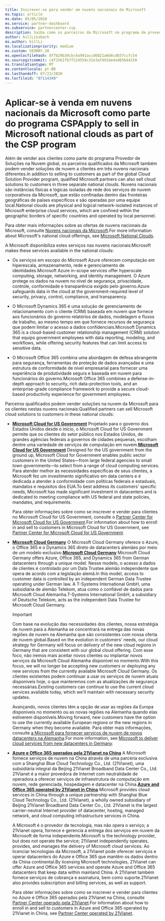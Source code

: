 ```yaml
---
title: Inscrever-se para vender em nuvens nacionais da Microsoft
ms.topic: article
ms.date: 05/05/2020
ms.service: partner-dashboard
ms.subservice: partnercenter-csp
description: Saiba como os parceiros da Microsoft no programa de provedor de soluções de nuvem podem vender para clientes registrados em nuvens nacionais com suporte.
author: billLinzbach
ms.author: billLi
ms.localizationpriority: medium
ms.custom: SEOMAY.20
ms.openlocfilehash: 8f7b29b39cbc4a991accd6821a6b6cd037ccfc54
ms.sourcegitcommit: c4f2561fb7f224554c31e3af491de4ad65644158
ms.translationtype: MT
ms.contentlocale: pt-BR
ms.lasthandoff: 07/23/2020
ms.locfileid: "87114340"
---
```

# <a name="apply-to-sell-in-microsoft-national-clouds-as-part-of-the-csp-program"></a><span data-ttu-id="80946-103">Aplicar-se à venda em nuvens nacionais da Microsoft como parte do programa CSP</span><span class="sxs-lookup"><span data-stu-id="80946-103">Apply to sell in Microsoft national clouds as part of the CSP program</span></span>

<span data-ttu-id="80946-104">Além de vender aos clientes como parte do programa Provedor de Soluções na Nuvem global, os parceiros qualificados da Microsoft também podem vender soluções de nuvem a clientes em três nuvens nacionais diferentes.</span><span class="sxs-lookup"><span data-stu-id="80946-104">In addition to selling to customers as part of the global Cloud Solution Provider program, qualified Microsoft partners can also sell cloud solutions to customers in three separate national clouds.</span></span> <span data-ttu-id="80946-105">Nuvens nacionais são instâncias físicas e lógicas isoladas de rede dos serviços de nuvem corporativos da Microsoft, que estão confinadas dentro das fronteiras geográficas de países específicos e são operadas por uma equipe local.</span><span class="sxs-lookup"><span data-stu-id="80946-105">National clouds are physical and logical network-isolated instances of Microsoft enterprise cloud services, which are confined within the geographic borders of specific countries and operated by local personnel.</span></span> 

<span data-ttu-id="80946-106">Para obter mais informações sobre as ofertas de nuvens nacionais da Microsoft, consulte [Nuvens nacionais da Microsoft](https://www.microsoft.com/trustcenter/cloudservices/nationalcloud).</span><span class="sxs-lookup"><span data-stu-id="80946-106">For more information about Microsoft's national cloud offerings, see [Microsoft National Clouds](https://www.microsoft.com/trustcenter/cloudservices/nationalcloud).</span></span>

<span data-ttu-id="80946-107">A Microsoft disponibiliza estes serviços nas nuvens nacionais:</span><span class="sxs-lookup"><span data-stu-id="80946-107">Microsoft makes these services available in the national clouds:</span></span>

-   <span data-ttu-id="80946-108">Os serviços em escopo do Microsoft Azure oferecem computação em hiperescala, armazenamento, rede e gerenciamento de identidades.</span><span class="sxs-lookup"><span data-stu-id="80946-108">Microsoft Azure in-scope services offer hyperscale computing, storage, networking, and identity management.</span></span> <span data-ttu-id="80946-109">O Azure protege os dados na nuvem no nível de segurança, privacidade, controle, conformidade e transparência exigido pelo governo.</span><span class="sxs-lookup"><span data-stu-id="80946-109">Azure safeguards data in the cloud at the government-required level of security, privacy, control, compliance, and transparency.</span></span>

-   <span data-ttu-id="80946-110">O Microsoft Dynamics 365 é uma solução de gerenciamento de relacionamento com o cliente (CRM) baseada em nuvem que fornece aos funcionários do governo relatórios de dados, modelagem e fluxos de trabalho, ao mesmo tempo em que fornece recursos de segurança que podem limitar o acesso a dados confidenciais.</span><span class="sxs-lookup"><span data-stu-id="80946-110">Microsoft Dynamics 365 is a cloud-based customer relationship management (CRM) solution that equips government employees with data reporting, modeling, and workflows, while offering security features that can limit access to sensitive data.</span></span>

-   <span data-ttu-id="80946-111">O Microsoft Office 365 combina uma abordagem de defesa abrangente para segurança, ferramentas de proteção de dados avançadas e uma estrutura de conformidade de nível empresarial para fornecer uma experiência de produtividade segura e baseada em nuvem para funcionários do governo.</span><span class="sxs-lookup"><span data-stu-id="80946-111">Microsoft Office 365 combines a defense-in-depth approach to security, rich data-protection tools, and an enterprise-grade compliance framework to provide a secure cloud-based productivity experience for government employees.</span></span>

<span data-ttu-id="80946-112">Parceiros qualificados podem vender soluções na nuvem da Microsoft para os clientes nestas nuvens nacionais:</span><span class="sxs-lookup"><span data-stu-id="80946-112">Qualified partners can sell Microsoft cloud solutions to customers in these national clouds:</span></span>

-   <span data-ttu-id="80946-113">[**Microsoft Cloud for US Government**](https://www.microsoft.com/trustcenter/cloudservices/nationalcloud#Microsoft_Cloud_for_US) Projetado para o governo dos Estados Unidos desde o início, o Microsoft Cloud for US Government permite que os clientes do setor público nos Estados Unidos, de grandes agências federais a governos de cidades pequenas, escolham dentre uma variedade de serviços de computação em nuvem.</span><span class="sxs-lookup"><span data-stu-id="80946-113">[**Microsoft Cloud for US Government**](https://www.microsoft.com/trustcenter/cloudservices/nationalcloud#Microsoft_Cloud_for_US) Designed for the US government from the ground up, Microsoft Cloud for Government enables public sector customers in the United States—from large federal agencies to small town governments—to select from a range of cloud computing services.</span></span> <span data-ttu-id="80946-114">Para atender melhor às necessidades específicas de seus clientes, a Microsoft fez um investimento significativo em data centers e é dedicada a atender à conformidade com políticas federais e estaduais, mandatos e requisitos dos EUA.</span><span class="sxs-lookup"><span data-stu-id="80946-114">To best address its customers' specific needs, Microsoft has made significant investment in datacenters and is dedicated to meeting compliance with US federal and state policies, mandates, and requirements.</span></span> 

    <span data-ttu-id="80946-115">Para obter informações sobre como se inscrever e vender para clientes no Microsoft Cloud for US Government, consulte o [Partner Center for Microsoft Cloud for US Government](partner-center-for-microsoft-us-govt-cloud.md).</span><span class="sxs-lookup"><span data-stu-id="80946-115">For information about how to enroll in and sell to customers in Microsoft Cloud for US Government, see [Partner Center for Microsoft Cloud for US Government](partner-center-for-microsoft-us-govt-cloud.md).</span></span>

-   <span data-ttu-id="80946-116">[**Microsoft Cloud Germany**](https://www.microsoft.com/trustcenter/cloudservices/nationalcloud#Microsoft_Cloud_Germany) O Microsoft Cloud Germany oferece o Azure, o Office 365 e o Dynamics 365 direto de datacenters alemães por meio de um modelo exclusivo.</span><span class="sxs-lookup"><span data-stu-id="80946-116">[**Microsoft Cloud Germany**](https://www.microsoft.com/trustcenter/cloudservices/nationalcloud#Microsoft_Cloud_Germany) Microsoft Cloud Germany offers Azure, Office 365, and Dynamics 365 from German datacenters through a unique model.</span></span> <span data-ttu-id="80946-117">Nesse modelo, o acesso a dados de clientes é controlado por um Data Trustee alemão independente que opera de acordo com a legislação alemã.</span><span class="sxs-lookup"><span data-stu-id="80946-117">In this model, access to customer data is controlled by an independent German Data Trustee operating under German law.</span></span> <span data-ttu-id="80946-118">A T-Systems International GmbH, uma subsidiária de alemão Telekom, atua como o confiável de dados para Microsoft Cloud Alemanha.</span><span class="sxs-lookup"><span data-stu-id="80946-118">T-Systems International GmbH, a subsidiary of Deutsche Telekom, acts as the independent Data Trustee for Microsoft Cloud Germany.</span></span>

    > [!IMPORTANT]  
    > <span data-ttu-id="80946-119">Com base na evolução das necessidades dos clientes, nossa estratégia de nuvem para a Alemanha se concentrará na entrega das novas regiões de nuvem na Alemanha que são consistentes com nossa oferta de nuvem global.</span><span class="sxs-lookup"><span data-stu-id="80946-119">Based on the evolution in customers' needs, our cloud strategy for Germany will focus on delivery of the new cloud regions in Germany that are consistent with our global cloud offering.</span></span> <span data-ttu-id="80946-120">Com esse foco, não iremos mais aceitar novos clientes ou implantar novos serviços da Microsoft Cloud Alemanha disponível no momento.</span><span class="sxs-lookup"><span data-stu-id="80946-120">With this focus, we will no longer be accepting new customers or deploying any new services from the currently available Microsoft Cloud Germany.</span></span> <span data-ttu-id="80946-121">Os clientes existentes podem continuar a usar os serviços de nuvem atuais disponíveis hoje, o que manteremos com as atualizações de segurança necessárias.</span><span class="sxs-lookup"><span data-stu-id="80946-121">Existing customers can continue to use the current cloud services available today, which we'll maintain with necessary security updates.</span></span>
    >  
    > <span data-ttu-id="80946-122">Avançando, novos clientes têm a opção de usar as regiões da Europa disponíveis no momento ou as novas regiões na Alemanha quando elas estiverem disponíveis.</span><span class="sxs-lookup"><span data-stu-id="80946-122">Moving forward, new customers have the option to use the currently available European regions or the new regions in Germany when they become available.</span></span> <span data-ttu-id="80946-123">Para obter mais informações, consulte [a Microsoft para fornecer serviços de nuvem de novos datacenters na Alemanha](https://news.microsoft.com/europe/2018/08/31/microsoft-to-deliver-cloud-services-from-new-datacentres-in-germany-in-2019-to-meet-evolving-customer-needs/).</span><span class="sxs-lookup"><span data-stu-id="80946-123">For more information, see [Microsoft to deliver cloud services from new datacenters in Germany](https://news.microsoft.com/europe/2018/08/31/microsoft-to-deliver-cloud-services-from-new-datacentres-in-germany-in-2019-to-meet-evolving-customer-needs/).</span></span>

    
-   <span data-ttu-id="80946-124">[**Azure e Office 365 operados pela 21Vianet na China**](https://www.microsoft.com/trustcenter/cloudservices/nationalcloud#Microsoft_Cloud_for_China) A Microsoft fornece serviços de nuvem na China através de uma parceria exclusiva com a Shanghai Blue Cloud Technology Co., Ltd. (21Vianet), uma subsidiária integral da Beijing 21Vianet Broadband Data Center Co., Ltd. 21Vianet é a maior provedora de Internet com neutralidade de operadora a oferecer serviços de infraestrutura de computação em nuvem, rede gerenciada, hospedagem e datacenter na China.</span><span class="sxs-lookup"><span data-stu-id="80946-124">[**Azure and Office 365 operated by 21Vianet in China**](https://www.microsoft.com/trustcenter/cloudservices/nationalcloud#Microsoft_Cloud_for_China) Microsoft provides cloud services in China through a unique partnership with Shanghai Blue Cloud Technology Co., Ltd. (21Vianet), a wholly owned subsidiary of Beijing 21Vianet Broadband Data Center Co., Ltd. 21Vianet is the largest carrier-neutral Internet provider of datacenter, hosting, managed network, and cloud computing infrastructure services in China.</span></span> 

    <span data-ttu-id="80946-125">A Microsoft é o provedor de tecnologia, mas não opera o serviço; a 21Vianet opera, fornece e gerencia a entrega dos serviços em nuvem da Microsoft de forma independente.</span><span class="sxs-lookup"><span data-stu-id="80946-125">Microsoft is the technology provider, but does not operate the service; 21Vianet independently operates, provides, and manages the delivery of Microsoft cloud services.</span></span> <span data-ttu-id="80946-126">Ao licenciar tecnologias da Microsoft, a 21Vianet pode oferecer serviços e operar datacenters do Azure e Office 365 que mantêm os dados dentro da China continental.</span><span class="sxs-lookup"><span data-stu-id="80946-126">By licensing Microsoft technologies, 21Vianet can offer Azure and Office 365 services and operate Azure and Office 365 datacenters that keep data within mainland China.</span></span> <span data-ttu-id="80946-127">A 21Vianet também fornece serviços de cobrança e assinatura, bem como suporte.</span><span class="sxs-lookup"><span data-stu-id="80946-127">21Vianet also provides subscription and billing services, as well as support.</span></span>

    <span data-ttu-id="80946-128">Para obter informações sobre como se inscrever e vender para clientes no Azure e Office 365 operados pela 21Vianet na China, consulte [Partner Center operado pela 21Vianet](https://msdn.microsoft.com/partner-china/index).</span><span class="sxs-lookup"><span data-stu-id="80946-128">For information about how to enroll in and sell to customers in Azure and Office 365 operated by 21Vianet in China, see [Partner Center operated by 21Vianet](https://msdn.microsoft.com/partner-china/index).</span></span> 